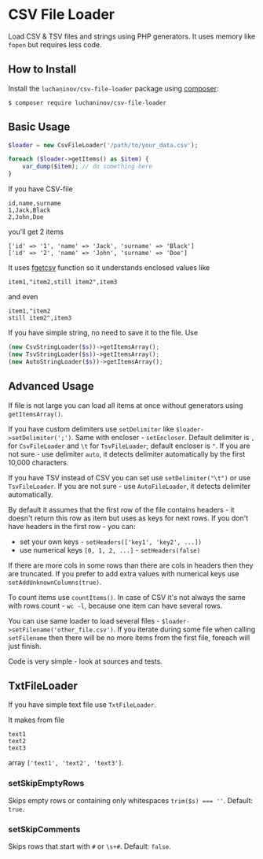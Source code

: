 CSV File Loader
===============

Load CSV & TSV files and strings using PHP generators. It uses memory like `fopen` but requires less code.

How to Install
--------------

Install the `luchaninov/csv-file-loader` package using [composer](http://getcomposer.org/):

```shell
$ composer require luchaninov/csv-file-loader
```

Basic Usage
-----------

```php
$loader = new CsvFileLoader('/path/to/your_data.csv');

foreach ($loader->getItems() as $item) {
    var_dump($item); // do something here
}
```

If you have CSV-file

```
id,name,surname
1,Jack,Black
2,John,Doe
```

you'll get 2 items
```
['id' => '1', 'name' => 'Jack', 'surname' => 'Black']
['id' => '2', 'name' => 'John', 'surname' => 'Doe']
```

It uses [fgetcsv](http://php.net/fgetcsv) function so it understands enclosed values like

```
item1,"item2,still item2",item3
```

and even

```
item1,"item2
still item2",item3
```

If you have simple string, no need to save it to the file. Use
```php
(new CsvStringLoader($s))->getItemsArray();
(new TsvStringLoader($s))->getItemsArray();
(new AutoStringLoader($s))->getItemsArray();
```

Advanced Usage
--------------

If file is not large you can load all items at once without generators using `getItemsArray()`. 

If you have custom delimiters use `setDelimiter` like `$loader->setDelimiter(';')`. Same with encloser - `setEncloser`.
Default delimiter is `,` for `CsvFileLoader` and `\t` for `TsvFileLoader`; default encloser is `"`.
If you are not sure - use delimiter `auto`, it detects delimiter automatically by the first 10,000 characters.

If you have TSV instead of CSV you can set use `setDelimiter("\t")` or use `TsvFileLoader`.
If you are not sure - use `AutoFileLoader`, it detects delimiter automatically.

By default it assumes that the first row of the file contains headers - it doesn't return this row as item but uses as keys for next rows.
If you don't have headers in the first row - you can:
- set your own keys - `setHeaders(['key1', 'key2', ...])`
- use numerical keys `[0, 1, 2, ...]` - `setHeaders(false)`

If there are more cols in some rows than there are cols in headers then they are truncated.
If you prefer to add extra values with numerical keys use `setAddUnknownColumns(true)`.

To count items use `countItems()`. In case of CSV it's not always the same with rows count - `wc -l`, because one item can have several rows.

You can use same loader to load several files - `$loader->setFilename('other_file.csv')`. If you iterate during some file when calling
`setFilename` then there will be no more items from the first file, foreach will just finish.

Code is very simple - look at sources and tests.

TxtFileLoader
-------------

If you have simple text file use `TxtFileLoader`.

It makes from file

```
text1
text2
text3
```

array `['text1', 'text2', 'text3']`.

### setSkipEmptyRows

Skips empty rows or containing only whitespaces `trim($s) === ''`. Default: `true`.

### setSkipComments

Skips rows that start with `#` or `\s+#`. Default: `false`.
